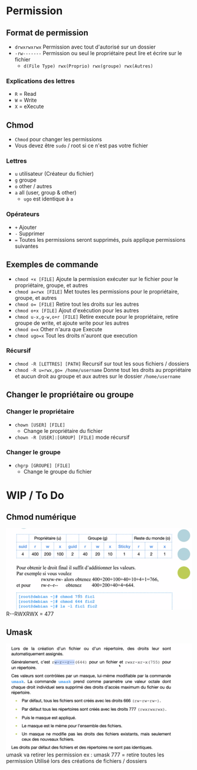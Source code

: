 # Permission
## Format de permission
- `drwxrwxrwx` Permission avec tout d'autorisé sur un dossier
- `-rw-------` Permission ou seul le propriétaire peut lire et écrire sur le fichier
  - `d(File Type) rwx(Proprio) rwx(groupe) rwx(Autres)`

### Explications des lettres
- `R` = Read
- `W` = Write
- `X` = eXecute

## Chmod
- `Chmod` pour changer les permissions
- Vous devez être `sudo` / root si ce n'est pas votre fichier

### Lettres
- `u` utilisateur (Créateur du fichier)
- `g` groupe
- `o` other / autres
- `a` all (user, group & other)
  - `ugo` est identique à `a`

### Opérateurs
- `+` Ajouter
- `-` Supprimer
- `=` Toutes les permissions seront supprimés, puis applique permissions suivantes

## Exemples de commande
- `chmod +x [FILE]` Ajoute la permission exécuter sur le fichier pour le propriétaire, groupe, et autres
- `chmod a=rwx [FILE]` Met toutes les permissions pour le propriétaire, groupe, et autres
- `chmod o= [FILE]` Retire tout les droits sur les autres
- `chmod o+x [FILE]` Ajout d'exécution pour les autres
- `chmod u-x,g-w,o+r [FILE]` Retire execute pour le propriétaire, retire groupe de write, et ajoute write pour les autres
- `chmod o=x` Other n'aura que Execute
- `chmod ugo=x` Tout les droits n'auront que execution

### Récursif
- `chmod -R [LETTRES] [PATH]` Recursif sur tout les sous fichiers / dossiers
- `chmod -R u=rwx,go= /home/username` Donne tout les droits au propriétaire et aucun droit au groupe et aux autres sur le dossier `/home/username`

## Changer le propriétaire ou groupe
### Changer le propriétaire
- `chown [USER] [FILE]`
  - Change le propriétaire du fichier
- `chown -R [USER]:[GROUP] [FILE]` mode récursif
### Changer le groupe
- `chgrp [GROUPE] [FILE]`
  - Change le groupe du fichier

# WIP / To Do
## Chmod numérique
![alt text](/image.png)
R--RWXRWX = 477

## Umask
![alt text](/image-1.png)
umask va retirer les permission
ex : umask 777 = retire toutes les permission
Utilisé lors des créations de fichiers / dossiers